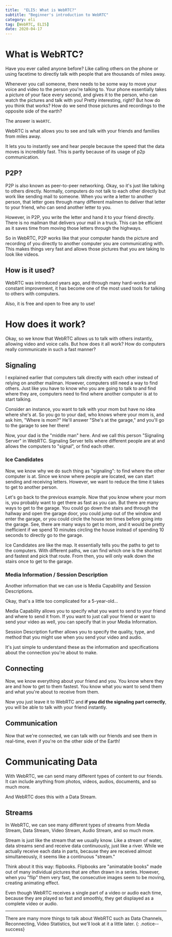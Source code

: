 ```yaml
---
title:  "ELI5: What is WebRTC?"
subtitle: "Beginner's introduction to WebRTC"
category: eli
tag: [WebRTC, ELI5]
date: 2020-04-17
---
```


# What is WebRTC?
Have you ever called anyone before? Like calling others on the phone or using facetime to directly talk with people that are thousands of miles away. 

Whenever you call someone, there needs to be some way to move your voice and video to the person you're talking to. Your phone essentially takes a picture of your face every second, and gives it to the person, who can watch the pictures and talk with you!
Pretty interesting, right? But how do you think that works? How do we send those pictures and recordings to the opposite side of the earth?

The answer is `WebRTC`. 

WebRTC is what allows you to see and talk with your friends and families from miles away. 

It lets you to instantly see and hear people because the speed that the data moves is incredibly fast. This is partly because of its usage of p2p communication. 

## P2P?
P2P is also known as peer-to-peer networking. Okay, so it's just like talking to others directly. Normally, computers do not talk to each other directly but work like sending mail to someone. When you write a letter to another person, that letter goes through many different mailmen to deliver that letter to your friend, who can send another letter to you. 

However, in P2P, you write the letter and hand it to your friend directly. There is no mailman that delivers your mail in a truck. This can be efficient as it saves time from moving those letters through the highways.

So in WebRTC, P2P works like that your computer hands the picture and recording of you directly to another computer you are communicating with. This makes things very fast and allows those pictures that you are taking to look like videos. 

## How is it used?
WebRTC was introduced years ago, and through many hard-works and constant improvement, it has become one of the most used tools for talking to others with computers. 

Also, it is free and open to free any to use!

# How does it work?
Okay, so we know that WebRTC allows us to talk with others instantly, allowing video and voice calls. But how does it all work? How do computers really communicate in such a fast manner?

## Signaling
I explained earlier that computers talk directly with each other instead of relying on another mailman. However, computers still need a way to find others. Just like you have to know who you are going to talk to and find where they are, computers need to find where another computer is at to start talking. 

Consider an instance, you want to talk with your mom but have no idea where she's at. So you go to your dad, who knows where your mom is, and ask him, "Where is mom?" He'll answer "She's at the garage," and you'll go to the garage to see her there!

Now, your dad is the "middle man" here. And we call this person "Signaling Server" in WebRTC. Signaling Server tells where different people are at and allows the computers to "signal", or find each other. 

### Ice Candidates
Now, we know why we do such thing as "signaling": to find where the other computer is at. Since we know where people are located, we can start sending and receiving letters. However, we want to reduce the time it takes to get to another person. 

Let's go back to the previous example. Now that you know where your mom is, you probably want to get there as fast as you can. But there are many ways to get to the garage. You could go down the stairs and through the hallway and open the garage door, you could jump out of the window and enter the garage, or you could circle the house ten times before going into the garage. See, there are many ways to get to mom, and it would be pretty inefficient if we spend 10 minutes circling the house instead of spending 10 seconds to directly go to the garage. 

Ice Candidates are like the map. It essentially tells you the paths to get to the computers. With different paths, we can find which one is the shortest and fastest and pick that route. From then, you will only walk down the stairs once to get to the garage.

### Media Information / Session Description
Another information that we can use is Media Capability and Session Descriptions. 

Okay, that's a little too complicated for a 5-year-old...

Media Capability allows you to specify what you want to send to your friend and where to send it from. If you want to just call your friend or want to send your video as well, you can specify that in your Media Information. 

Session Description further allows you to specify the quality, type, and method that you might use when you send your video and audio. 

It's just simple to understand these as the information and specifications about the connection you're about to make. 

## Connecting
Now, we know everything about your friend and you. You know where they are and how to get to them fastest. You know what you want to send them and what you're about to receive from them. 

Now you just leave it to WebRTC and **if you did the signaling part correctly**, you will be able to talk with your friend instantly. 

## Communication
Now that we're connected, we can talk with our friends and see them in real-time, even if you're on the other side of the Earth!

# Communicating Data
With WebRTC, we can send many different types of content to our friends. It can include anything from photos, videos, audios, documents, and so much more. 

And WebRTC does this with a Data Stream.

## Streams
In WebRTC, we can see many different types of streams from Media Stream, Data Stream, Video Stream, Audio Stream, and so much more. 

Stream is just like the stream that we usually know. Like a stream of water, data streams send and receive data continuously, just like a river. While we actually receive each data in parts, because they are received almost simultaneously, it seems like a continuous "stream." 

Think about it this way: flipbooks. Flipbooks are "animatable books" made out of many individual pictures that are often drawn in a series. However, when you "flip" them very fast, the consecutive images seem to be moving, creating animating effect. 

Even though WebRTC receives a single part of a video or audio each time, because they are played so fast and smoothly, they get displayed as a complete video or audio. 

---

There are many more things to talk about WebRTC such as Data Channels, Reconnecting, Video Statistics, but we'll look at it a little later. 
{: .notice--success}